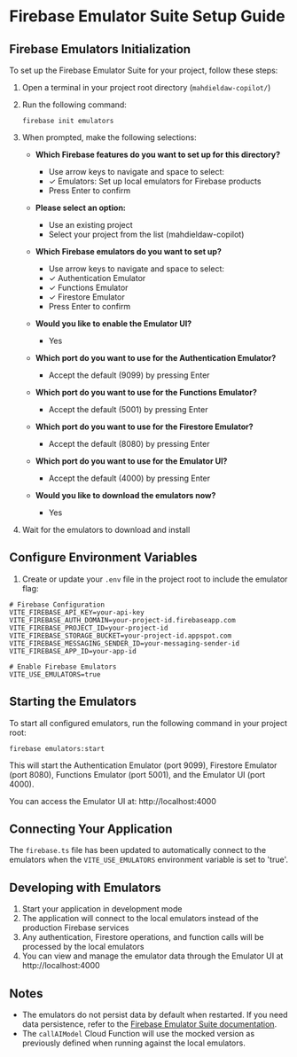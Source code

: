 # Firebase Emulator Suite Setup Guide

## Firebase Emulators Initialization

To set up the Firebase Emulator Suite for your project, follow these steps:

1. Open a terminal in your project root directory (`mahdieldaw-copilot/`)

2. Run the following command:
   ```
   firebase init emulators
   ```

3. When prompted, make the following selections:
   - **Which Firebase features do you want to set up for this directory?**
     - Use arrow keys to navigate and space to select:
     - ✓ Emulators: Set up local emulators for Firebase products
     - Press Enter to confirm

   - **Please select an option:**
     - Use an existing project
     - Select your project from the list (mahdieldaw-copilot)

   - **Which Firebase emulators do you want to set up?**
     - Use arrow keys to navigate and space to select:
     - ✓ Authentication Emulator
     - ✓ Functions Emulator
     - ✓ Firestore Emulator
     - Press Enter to confirm

   - **Would you like to enable the Emulator UI?**
     - Yes

   - **Which port do you want to use for the Authentication Emulator?**
     - Accept the default (9099) by pressing Enter

   - **Which port do you want to use for the Functions Emulator?**
     - Accept the default (5001) by pressing Enter

   - **Which port do you want to use for the Firestore Emulator?**
     - Accept the default (8080) by pressing Enter

   - **Which port do you want to use for the Emulator UI?**
     - Accept the default (4000) by pressing Enter

   - **Would you like to download the emulators now?**
     - Yes

4. Wait for the emulators to download and install

## Configure Environment Variables

1. Create or update your `.env` file in the project root to include the emulator flag:

```
# Firebase Configuration
VITE_FIREBASE_API_KEY=your-api-key
VITE_FIREBASE_AUTH_DOMAIN=your-project-id.firebaseapp.com
VITE_FIREBASE_PROJECT_ID=your-project-id
VITE_FIREBASE_STORAGE_BUCKET=your-project-id.appspot.com
VITE_FIREBASE_MESSAGING_SENDER_ID=your-messaging-sender-id
VITE_FIREBASE_APP_ID=your-app-id

# Enable Firebase Emulators
VITE_USE_EMULATORS=true
```

## Starting the Emulators

To start all configured emulators, run the following command in your project root:

```
firebase emulators:start
```

This will start the Authentication Emulator (port 9099), Firestore Emulator (port 8080), Functions Emulator (port 5001), and the Emulator UI (port 4000).

You can access the Emulator UI at: http://localhost:4000

## Connecting Your Application

The `firebase.ts` file has been updated to automatically connect to the emulators when the `VITE_USE_EMULATORS` environment variable is set to 'true'.

## Developing with Emulators

1. Start your application in development mode
2. The application will connect to the local emulators instead of the production Firebase services
3. Any authentication, Firestore operations, and function calls will be processed by the local emulators
4. You can view and manage the emulator data through the Emulator UI at http://localhost:4000

## Notes

- The emulators do not persist data by default when restarted. If you need data persistence, refer to the [Firebase Emulator Suite documentation](https://firebase.google.com/docs/emulator-suite/install_and_configure#data_persistence).
- The `callAIModel` Cloud Function will use the mocked version as previously defined when running against the local emulators.
